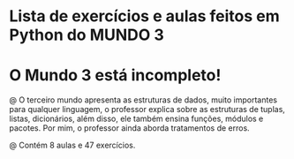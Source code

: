 # Lista de exercícios e aulas feitos em Python do MUNDO 3

# O Mundo 3 está incompleto!

@ O terceiro mundo apresenta as estruturas de dados, muito importantes para qualquer linguagem, o professor explica sobre as estruturas de tuplas, listas, dicionários, além disso, ele também ensina funções, módulos e pacotes. Por mim, o professor ainda aborda tratamentos de erros.

@ Contém 8 aulas e 47 exercícios.
